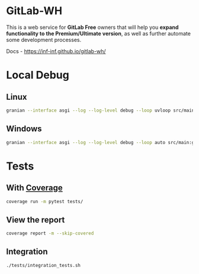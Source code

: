 # GitLab-WH
This is a web service for **GitLab Free** owners that will help you **expand functionality to the Premium/Ultimate version**, as well as further automate some development processes.

Docs - https://inf-inf.github.io/gitlab-wh/

# Local Debug
## Linux
```bash
granian --interface asgi --log --log-level debug --loop uvloop src/main:gitlab_wh.app
```

## Windows
```bash
granian --interface asgi --log --log-level debug --loop auto src/main:gitlab_wh.app
```

# Tests
## With [Coverage](https://coverage.readthedocs.io/en/7.3.2/index.html)
```bash
coverage run -m pytest tests/
```

## View the report
```bash
coverage report -m --skip-covered
```

## Integration
```bash
./tests/integration_tests.sh
```
